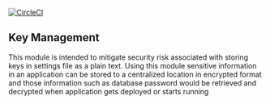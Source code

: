 [![CircleCI](https://circleci.com/gh/shamshad-npti/key-management-python.svg?style=svg)](https://circleci.com/gh/shamshad-npti/key-management-python)

## Key Management
This module is intended to mitigate security risk associated with storing keys in settings file as a plain text. Using this module sensitive information in an application can be stored to a centralized location in encrypted format and those information such as database password would be retrieved and decrypted when application gets deployed or starts running

